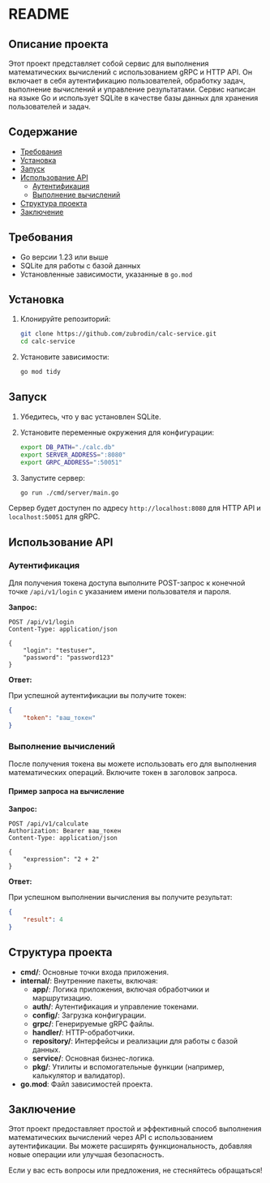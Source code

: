 # README

## Описание проекта

Этот проект представляет собой сервис для выполнения математических вычислений с использованием gRPC и HTTP API. Он включает в себя аутентификацию пользователей, обработку задач, выполнение вычислений и управление результатами. Сервис написан на языке Go и использует SQLite в качестве базы данных для хранения пользователей и задач.

## Содержание

- [Требования](#требования)
- [Установка](#установка)
- [Запуск](#запуск)
- [Использование API](#использование-api)
  - [Аутентификация](#аутентификация)
  - [Выполнение вычислений](#выполнение-вычислений)
- [Структура проекта](#структура-проекта)
- [Заключение](#заключение)

## Требования

- Go версии 1.23 или выше
- SQLite для работы с базой данных
- Установленные зависимости, указанные в `go.mod`

## Установка

1. Клонируйте репозиторий:

   ```bash
   git clone https://github.com/zubrodin/calc-service.git
   cd calc-service
   ```

2. Установите зависимости:

   ```bash
   go mod tidy
   ```

## Запуск

1. Убедитесь, что у вас установлен SQLite.
2. Установите переменные окружения для конфигурации:

   ```bash
   export DB_PATH="./calc.db"
   export SERVER_ADDRESS=":8080"
   export GRPC_ADDRESS=":50051"
   ```

3. Запустите сервер:

   ```bash
   go run ./cmd/server/main.go
   ```

Сервер будет доступен по адресу `http://localhost:8080` для HTTP API и `localhost:50051` для gRPC.

## Использование API

### Аутентификация

Для получения токена доступа выполните POST-запрос к конечной точке `/api/v1/login` с указанием имени пользователя и пароля.

**Запрос:**

```http
POST /api/v1/login
Content-Type: application/json

{
    "login": "testuser",
    "password": "password123"
}
```

**Ответ:**

При успешной аутентификации вы получите токен:

```json
{
    "token": "ваш_токен"
}
```

### Выполнение вычислений

После получения токена вы можете использовать его для выполнения математических операций. Включите токен в заголовок запроса.

#### Пример запроса на вычисление

**Запрос:**

```http
POST /api/v1/calculate
Authorization: Bearer ваш_токен
Content-Type: application/json

{
    "expression": "2 + 2"
}
```

**Ответ:**

При успешном выполнении вычисления вы получите результат:

```json
{
    "result": 4
}
```

## Структура проекта

- **cmd/**: Основные точки входа приложения.
- **internal/**: Внутренние пакеты, включая:
  - **app/**: Логика приложения, включая обработчики и маршрутизацию.
  - **auth/**: Аутентификация и управление токенами.
  - **config/**: Загрузка конфигурации.
  - **grpc/**: Генерируемые gRPC файлы.
  - **handler/**: HTTP-обработчики.
  - **repository/**: Интерфейсы и реализации для работы с базой данных.
  - **service/**: Основная бизнес-логика.
  - **pkg/**: Утилиты и вспомогательные функции (например, калькулятор и валидатор).
- **go.mod**: Файл зависимостей проекта.

## Заключение

Этот проект предоставляет простой и эффективный способ выполнения математических вычислений через API с использованием аутентификации. Вы можете расширять функциональность, добавляя новые операции или улучшая безопасность.

Если у вас есть вопросы или предложения, не стесняйтесь обращаться!
